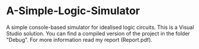 # A-Simple-Logic-Simulator
A simple console-based simulator for idealised logic circuits.
This is a Visual Studio solution.
You can find a compiled version of the project in the folder "Debug".
For more information read my report (Report.pdf).
